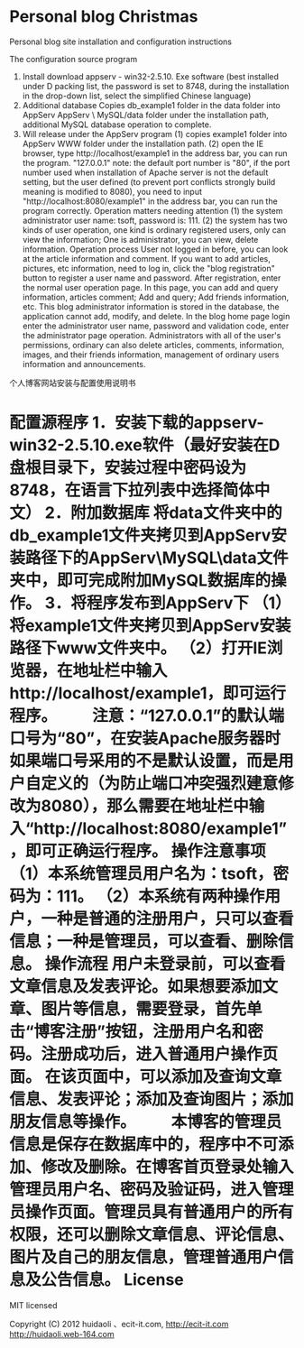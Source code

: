 Personal blog Christmas
=======================================================================================================================
Personal blog site installation and configuration instructions

The configuration source program
1. Install download appserv - win32-2.5.10. Exe software (best installed under D packing list, the password is set to 8748, during the installation in the drop-down list, select the simplified Chinese language)
2. Additional database
Copies db_example1 folder in the data folder into AppServ AppServ \ MySQL/data folder under the installation path, additional MySQL database operation to complete.
3. Will release under the AppServ program
(1) copies example1 folder into AppServ WWW folder under the installation path.
(2) open the IE browser, type http://localhost/example1 in the address bar, you can run the program.
"127.0.0.1" note: the default port number is "80", if the port number used when installation of Apache server is not the default setting, but the user defined (to prevent port conflicts strongly build meaning is modified to 8080), you need to input "http://localhost:8080/example1" in the address bar, you can run the program correctly.
Operation matters needing attention
(1) the system administrator user name: tsoft, password is: 111.
(2) the system has two kinds of user operation, one kind is ordinary registered users, only can view the information; One is administrator, you can view, delete information.
Operation process
User not logged in before, you can look at the article information and comment. If you want to add articles, pictures, etc information, need to log in, click the "blog registration" button to register a user name and password. After registration, enter the normal user operation page.
In this page, you can add and query information, articles comment; Add and query; Add friends information, etc.
This blog administrator information is stored in the database, the application cannot add, modify, and delete. In the blog home page login enter the administrator user name, password and validation code, enter the administrator page operation. Administrators with all of the user's permissions, ordinary can also delete articles, comments, information, images, and their friends information, management of ordinary users information and announcements.

个人博客网站安装与配置使用说明书

配置源程序
1．安装下载的appserv-win32-2.5.10.exe软件（最好安装在D盘根目录下，安装过程中密码设为8748，在语言下拉列表中选择简体中文）
2．附加数据库
将data文件夹中的db_example1文件夹拷贝到AppServ安装路径下的AppServ\MySQL\data文件夹中，即可完成附加MySQL数据库的操作。
3．将程序发布到AppServ下
（1）将example1文件夹拷贝到AppServ安装路径下www文件夹中。
（2）打开IE浏览器，在地址栏中输入http://localhost/example1，即可运行程序。
　　注意：“127.0.0.1”的默认端口号为“80”，在安装Apache服务器时如果端口号采用的不是默认设置，而是用户自定义的（为防止端口冲突强烈建意修改为8080），那么需要在地址栏中输入“http://localhost:8080/example1”，即可正确运行程序。
操作注意事项
（1）本系统管理员用户名为：tsoft，密码为：111。
（2）本系统有两种操作用户，一种是普通的注册用户，只可以查看信息；一种是管理员，可以查看、删除信息。
操作流程
用户未登录前，可以查看文章信息及发表评论。如果想要添加文章、图片等信息，需要登录，首先单击“博客注册”按钮，注册用户名和密码。注册成功后，进入普通用户操作页面。
在该页面中，可以添加及查询文章信息、发表评论；添加及查询图片；添加朋友信息等操作。
　　本博客的管理员信息是保存在数据库中的，程序中不可添加、修改及删除。在博客首页登录处输入管理员用户名、密码及验证码，进入管理员操作页面。管理员具有普通用户的所有权限，还可以删除文章信息、评论信息、图片及自己的朋友信息，管理普通用户信息及公告信息。
License
=======================================================================================================================

MIT licensed

Copyright (C) 2012 huidaoli 、ecit-it.com, http://ecit-it.com   http://huidaoli.web-164.com
